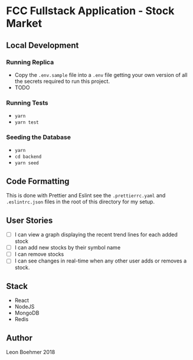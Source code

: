 # FCC Fullstack Application - Stock Market

## Local Development

### Running Replica

- Copy the `.env.sample` file into a `.env` file getting your own version of all the secrets required to run this project.
- TODO

### Running Tests

- `yarn`
- `yarn test`

### Seeding the Database

- `yarn`
- `cd backend`
- `yarn seed`

## Code Formatting

This is done with Prettier and Eslint see the `.prettierrc.yaml` and `.eslintrc.json` files in the root of this directory for my setup.

## User Stories

- [ ] I can view a graph displaying the recent trend lines for each added stock
- [ ] I can add new stocks by their symbol name
- [ ] I can remove stocks
- [ ] I can see changes in real-time when any other user adds or removes
      a stock.

## Stack

- React
- NodeJS
- MongoDB
- Redis

## Author

Leon Boehmer 2018

